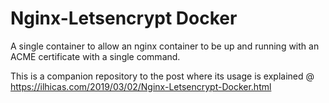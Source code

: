 # Nginx-Letsencrypt Docker

A single container to allow an nginx container to be up and running with an ACME certificate with a single command.

This is a companion repository to the post where its usage is explained @ https://ilhicas.com/2019/03/02/Nginx-Letsencrypt-Docker.html


